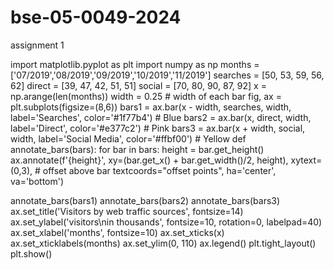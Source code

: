 # bse-05-0049-2024
assignment 1

import matplotlib.pyplot as plt
import numpy as np
months = ['07/2019','08/2019','09/2019','10/2019','11/2019']
searches = [50, 53, 59, 56, 62]
direct = [39, 47, 42, 51, 51]
social = [70, 80, 90, 87, 92]
x = np.arange(len(months))
width = 0.25  # width of each bar
fig, ax = plt.subplots(figsize=(8,6))
bars1 = ax.bar(x - width, searches, width, label='Searches', color='#1f77b4')  # Blue
bars2 = ax.bar(x, direct, width, label='Direct', color='#e377c2')              # Pink
bars3 = ax.bar(x + width, social, width, label='Social Media', color='#ffbf00') # Yellow
def annotate_bars(bars):
    for bar in bars:
        height = bar.get_height()
        ax.annotate(f'{height}',
                    xy=(bar.get_x() + bar.get_width()/2, height),
                    xytext=(0,3),  # offset above bar
                    textcoords="offset points",
                    ha='center', va='bottom')

annotate_bars(bars1)
annotate_bars(bars2)
annotate_bars(bars3)
ax.set_title('Visitors by web traffic sources', fontsize=14)
ax.set_ylabel('visitors\nin thousands', fontsize=10, rotation=0, labelpad=40)
ax.set_xlabel('months', fontsize=10)
ax.set_xticks(x)
ax.set_xticklabels(months)
ax.set_ylim(0, 110)
ax.legend()
plt.tight_layout()
plt.show()

